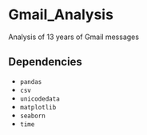# Gmail_Analysis
Analysis of 13 years of Gmail messages

## Dependencies

- `pandas`
- `csv`
- `unicodedata`
- `matplotlib`
- `seaborn`
- `time`
